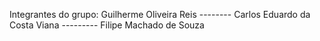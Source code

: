 Integrantes do grupo:
Guilherme Oliveira Reis -------- 
Carlos Eduardo da Costa Viana ---------
Filipe Machado de Souza
